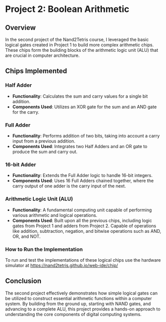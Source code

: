 # Project 2: Boolean Arithmetic

## Overview

In the second project of the Nand2Tetris course, I leveraged the basic logical gates created in Project 1 to build more complex arithmetic chips. These chips form the building blocks of the arithmetic logic unit (ALU) that are crucial in computer architecture.

## Chips Implemented

### Half Adder
- **Functionality**: Calculates the sum and carry values for a single bit addition.
- **Components Used**: Utilizes an XOR gate for the sum and an AND gate for the carry.

### Full Adder
- **Functionality**: Performs addition of two bits, taking into account a carry input from a previous addition.
- **Components Used**: Integrates two Half Adders and an OR gate to produce the sum and carry out.

### 16-bit Adder
- **Functionality**: Extends the Full Adder logic to handle 16-bit integers.
- **Components Used**: Uses 16 Full Adders chained together, where the carry output of one adder is the carry input of the next.

### Arithmetic Logic Unit (ALU)
- **Functionality**: A fundamental computing unit capable of performing various arithmetic and logical operations.
- **Components Used**: Built upon all the previous chips, including logic gates from Project 1 and adders from Project 2. Capable of operations like addition, subtraction, negation, and bitwise operations such as AND, OR, and NOT.
  
### How to Run the Implementation

To run and test the implementations of these logical chips use the hardware simulator at https://nand2tetris.github.io/web-ide/chip/

## Conclusion

The second project effectively demonstrates how simple logical gates can be utilized to construct essential arithmetic functions within a computer system. By building from the ground up, starting with NAND gates, and advancing to a complete ALU, this project provides a hands-on approach to understanding the core components of digital computing systems.
